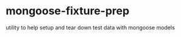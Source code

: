 mongoose-fixture-prep
=====================

utility to help setup and tear down test data with mongoose models
